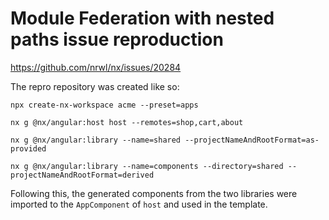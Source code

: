 # Module Federation with nested paths issue reproduction
https://github.com/nrwl/nx/issues/20284

The repro repository was created like so:

`npx create-nx-workspace acme --preset=apps`

`nx g @nx/angular:host host --remotes=shop,cart,about`

`nx g @nx/angular:library --name=shared --projectNameAndRootFormat=as-provided`

`nx g @nx/angular:library --name=components --directory=shared --projectNameAndRootFormat=derived`

Following this, the generated components from the two libraries were imported to the `AppComponent` of `host` and used in the template.
